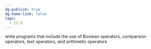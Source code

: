 ```yaml
---
dg-publish: true
dg-home-link: false
tags:
  - C2.5
---
```

write programs that include the use of Boolean operators, comparison operators, text operators, and arithmetic operators